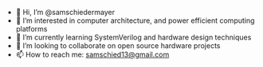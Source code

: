 - 👋 Hi, I’m @samschiedermayer
- 👀 I’m interested in computer architecture, and power efficient computing platforms
- 🌱 I’m currently learning SystemVerilog and hardware design techniques
- 💞️ I’m looking to collaborate on open source hardware projects
- 📫 How to reach me: samschied13@gmail.com
